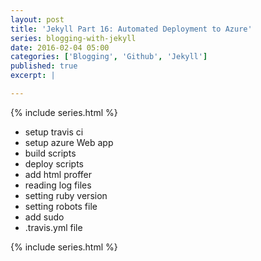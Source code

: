 ```yaml
---
layout: post
title: 'Jekyll Part 16: Automated Deployment to Azure'
series: blogging-with-jekyll 
date: 2016-02-04 05:00
categories: ['Blogging', 'Github', 'Jekyll']
published: true 
excerpt: |

---
```


{% include series.html %}

* setup travis ci
* setup azure Web app
* build scripts 
* deploy scripts 
* add html proffer
* reading log  files 
* setting ruby version 
* setting robots file  
* add sudo
*  .travis.yml file
 

 {% include series.html %}
